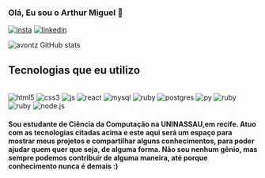 
### Olá, Eu sou o Arthur Miguel 🤙

[![insta](https://img.shields.io/badge/Instagram-E4405F?style=for-the-badge&logo=instagram&logoColor=white)](https://www.instagram.com/arthurmsales/)
[![linkedin](https://img.shields.io/badge/LinkedIn-0077B5?style=for-the-badge&logo=linkedin&logoColor=white)](https://www.linkedin.com/in/arthur-miguel-a769442a1/)

![avontz GitHub stats](https://github-readme-stats.vercel.app/api?username=avontzSz&show_icons=true&theme=radical)


## Tecnologias que eu utilizo

<div styles="display: inline_block"><br/>
<img aling="center" alt="html5" src="https://img.shields.io/badge/HTML5-E34F26?style=for-the-badge&logo=html5&logoColor=white"/>
<img aling="center" alt="css3" src="https://img.shields.io/badge/CSS3-1572B6?style=for-the-badge&logo=css3&logoColor=white"/>
<img aling="center" alt="js" src="https://img.shields.io/badge/JavaScript-F7DF1E?style=for-the-badge&logo=javascript&logoColor=black"/>
<img aling="center" alt="react" src="https://img.shields.io/badge/React-20232A?style=for-the-badge&logo=react&logoColor=61DAFB"/>
<img aling="center" alt="mysql" src="https://img.shields.io/badge/MySQL-00000F?style=for-the-badge&logo=mysql&logoColor=white"/>
<img aling="center" alt="ruby" src="https://img.shields.io/badge/Oracle-F80000?style=for-the-badge&logo=oracle&logoColor=black"/>
<img aling="center" alt="postgres" src="https://img.shields.io/badge/PostgreSQL-316192?style=for-the-badge&logo=postgresql&logoColor=white"/>
<img aling="center" alt="py" src="https://img.shields.io/badge/Python-14354C?style=for-the-badge&logo=python&logoColor=white"/>
<img aling="center" alt="ruby" src="https://img.shields.io/badge/Ruby-CC342D?style=for-the-badge&logo=ruby&logoColor=white)"/>
<img aling="center" alt="ruby" src="https://img.shields.io/badge/Ruby_on_Rails-CC0000?style=for-the-badge&logo=ruby-on-rails&logoColor=white)"/>
<img aling="center" alt="node.js" src="https://img.shields.io/badge/Node.js-43853D?style=for-the-badge&logo=node.js&logoColor=white"/>

</div> 

#### Sou estudante de Ciência da Computação na UNINASSAU,em recife. Atuo com as tecnologias citadas acima e este aqui será um espaço para mostrar meus projetos e compartilhar alguns conhecimentos, para poder ajudar quem quer que seja, de alguma forma. Não sou nenhum gênio, mas sempre podemos contribuir de alguma maneira, até porque conhecimento nunca é demais :)
